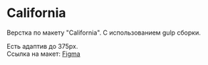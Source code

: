 # California

Верстка по макету "California". С использованием gulp сборки.

Есть адаптив до 375px.  
Ссылка на макет: [Figma](https://www.figma.com/file/sxUpg7EtdWxR0GQSvalTlf/California?node-id=0%3A1)
